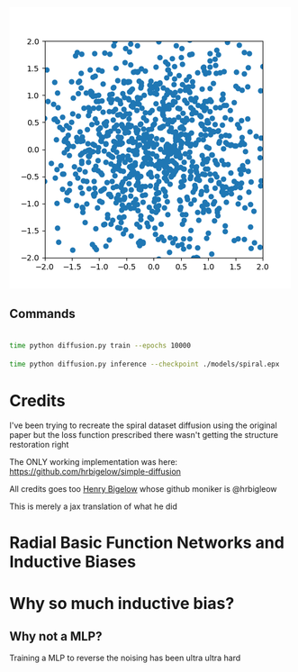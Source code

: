 

![Alt Text](./resources/scatter.gif)


## Commands

```bash

time python diffusion.py train --epochs 10000

time python diffusion.py inference --checkpoint ./models/spiral.epx

```


# Credits

I've been trying to recreate the spiral dataset diffusion using the original paper []()
but the loss function prescribed there wasn't getting the structure restoration right

The ONLY working implementation was here: https://github.com/hrbigelow/simple-diffusion

All credits goes too [Henry Bigelow](https://github.com/hrbigelow) whose github moniker is @hrbigleow

This is merely a jax translation of what he did


# Radial Basic Function Networks and Inductive Biases




# Why so much inductive bias?

## Why not a MLP?

Training a MLP to reverse the noising has been ultra ultra hard


## 
